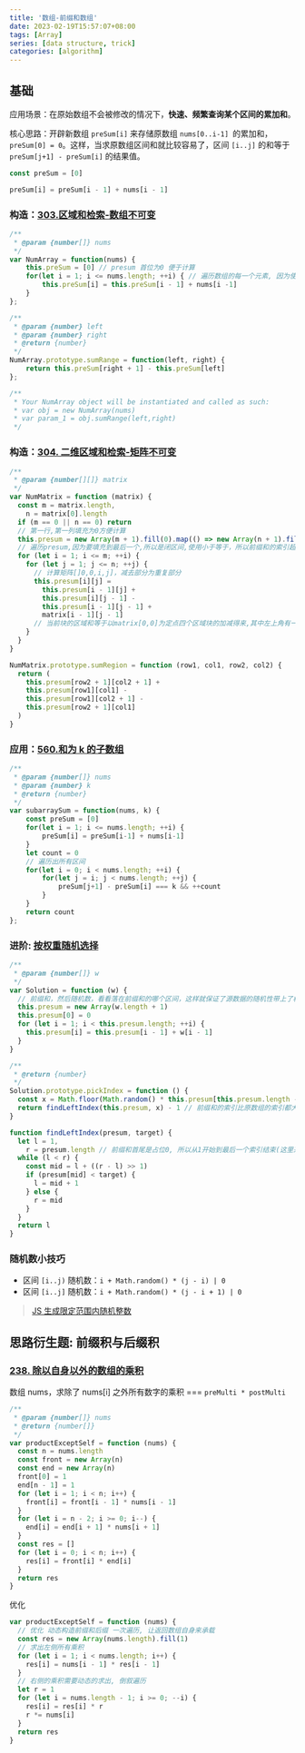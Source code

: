```yaml
---
title: '数组-前缀和数组'
date: 2023-02-19T15:57:07+08:00
tags: [Array]
series: [data structure, trick]
categories: [algorithm]
---
```


## 基础

应用场景：在原始数组不会被修改的情况下，**快速、频繁查询某个区间的累加和**。

核心思路：开辟新数组 `preSum[i]` 来存储原数组 `nums[0..i-1] `的累加和，`preSum[0] = 0`。这样，当求原数组区间和就比较容易了，区间 `[i..j]` 的和等于 `preSum[j+1] - preSum[i]` 的结果值。

```JavaScript
const preSum = [0]

preSum[i] = preSum[i - 1] + nums[i - 1]
```

### 构造：[303.区域和检索-数组不可变](https://leetcode.cn/problems/range-sum-query-immutable/)

```JavaScript
/**
 * @param {number[]} nums
 */
var NumArray = function(nums) {
    this.preSum = [0] // presum 首位为0 便于计算
    for(let i = 1; i <= nums.length; ++i) { // 遍历数组的每一个元素, 因为使用的是nums[i-1]
        this.preSum[i] = this.preSum[i - 1] + nums[i -1]
    }
};

/**
 * @param {number} left
 * @param {number} right
 * @return {number}
 */
NumArray.prototype.sumRange = function(left, right) {
    return this.preSum[right + 1] - this.preSum[left]
};

/**
 * Your NumArray object will be instantiated and called as such:
 * var obj = new NumArray(nums)
 * var param_1 = obj.sumRange(left,right)
 */
```

### 构造：[304. 二维区域和检索-矩阵不可变](https://leetcode.cn/problems/range-sum-query-2d-immutable/)

```js
/**
 * @param {number[][]} matrix
 */
var NumMatrix = function (matrix) {
  const m = matrix.length,
    n = matrix[0].length
  if (m == 0 || n == 0) return
  // 第一行,第一列填充为0方便计算
  this.presum = new Array(m + 1).fill(0).map(() => new Array(n + 1).fill(0))
  // 遍历presum,因为要填充到最后一个,所以是闭区间,使用小于等于，所以前缀和的索引超前matrix 1位
  for (let i = 1; i <= m; ++i) {
    for (let j = 1; j <= n; ++j) {
      // 计算矩阵[]0,0,i,j]，减去部分为重复部分
      this.presum[i][j] =
        this.presum[i - 1][j] +
        this.presum[i][j - 1] -
        this.presum[i - 1][j - 1] +
        matrix[i - 1][j - 1]
      // 当前块的区域和等于以matrix[0,0]为定点四个区域块的加减得来,其中左上角有一块会被加两次所以要减掉一次
    }
  }
}

NumMatrix.prototype.sumRegion = function (row1, col1, row2, col2) {
  return (
    this.presum[row2 + 1][col2 + 1] +
    this.presum[row1][col1] -
    this.presum[row1][col2 + 1] -
    this.presum[row2 + 1][col1]
  )
}
```

### 应用：[560.和为 k 的子数组](https://leetcode.cn/problems/subarray-sum-equals-k/)

```JavaScript
/**
 * @param {number[]} nums
 * @param {number} k
 * @return {number}
 */
var subarraySum = function(nums, k) {
    const preSum = [0]
    for(let i = 1; i <= nums.length; ++i) {
        preSum[i] = preSum[i-1] + nums[i-1]
    }
    let count = 0
    // 遍历出所有区间
    for(let i = 0; i < nums.length; ++i) {
        for(let j = i; j < nums.length; ++j) {
            preSum[j+1] - preSum[i] === k && ++count
        }
    }
    return count
};
```

### 进阶: [按权重随机选择](https://leetcode.cn/problems/random-pick-with-weight/)

```JavaScript
/**
 * @param {number[]} w
 */
var Solution = function (w) {
  // 前缀和，然后随机数，看看落在前缀和的哪个区间，这样就保证了源数据的随机性带上了权重，当然需要配合二叉搜索左边界
  this.presum = new Array(w.length + 1)
  this.presum[0] = 0
  for (let i = 1; i < this.presum.length; ++i) {
    this.presum[i] = this.presum[i - 1] + w[i - 1]
  }
}

/**
 * @return {number}
 */
Solution.prototype.pickIndex = function () {
  const x = Math.floor(Math.random() * this.presum[this.presum.length - 1]) + 1
  return findLeftIndex(this.presum, x) - 1 // 前缀和的索引比原数组的索引都大1, 所以减掉
}

function findLeftIndex(presum, target) {
  let l = 1,
    r = presum.length // 前缀和首尾是占位0, 所以从1开始到最后一个索引结束(这里采用左闭右开)
  while (l < r) {
    const mid = l + ((r - l) >> 1)
    if (presum[mid] < target) {
      l = mid + 1
    } else {
      r = mid
    }
  }
  return l
}
```

### 随机数小技巧

- 区间 `[i..j)` 随机数：`i + Math.random() * (j - i) | 0`
- 区间 `[i..j]` 随机数：`i + Math.random() * (j - i + 1) | 0`

> [JS 生成限定范围内随机整数](https://www.cnblogs.com/f6056/p/13362504.html)

## 思路衍生题: 前缀积与后缀积

### [238. 除以自身以外的数组的乘积](https://leetcode.cn/problems/product-of-array-except-self/)

数组 nums，求除了 nums[i] 之外所有数字的乘积 === `preMulti * postMulti`

```js
/**
 * @param {number[]} nums
 * @return {number[]}
 */
var productExceptSelf = function (nums) {
  const n = nums.length
  const front = new Array(n)
  const end = new Array(n)
  front[0] = 1
  end[n - 1] = 1
  for (let i = 1; i < n; i++) {
    front[i] = front[i - 1] * nums[i - 1]
  }
  for (let i = n - 2; i >= 0; i--) {
    end[i] = end[i + 1] * nums[i + 1]
  }
  const res = []
  for (let i = 0; i < n; i++) {
    res[i] = front[i] * end[i]
  }
  return res
}
```

优化

```js
var productExceptSelf = function (nums) {
  // 优化 动态构造前缀和后缀 一次遍历, 让返回数组自身来承载
  const res = new Array(nums.length).fill(1)
  // 求出左侧所有乘积
  for (let i = 1; i < nums.length; i++) {
    res[i] = nums[i - 1] * res[i - 1]
  }
  // 右侧的乘积需要动态的求出, 倒叙遍历
  let r = 1
  for (let i = nums.length - 1; i >= 0; --i) {
    res[i] = res[i] * r
    r *= nums[i]
  }
  return res
}
```
